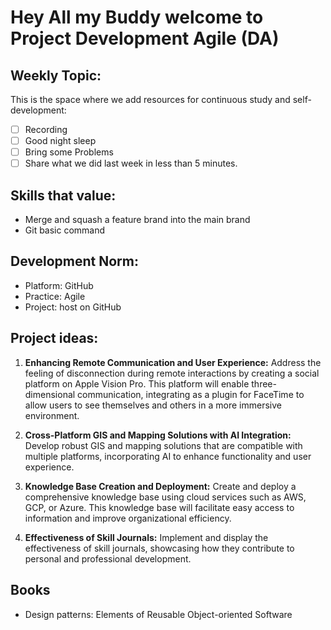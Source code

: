 # Hey All my Buddy welcome to Project Development Agile (DA)

## Weekly Topic:
This is the space where we add resources for continuous study and self-development:
- [ ] Recording 
- [ ] Good night sleep
- [ ] Bring some Problems
- [ ] Share what we did last week in less than 5 minutes.

## Skills that value:
- Merge and squash a feature brand into the main brand
- Git basic command

## Development Norm:
- Platform: GitHub
- Practice: Agile
- Project: host on GitHub

## Project ideas:
1. **Enhancing Remote Communication and User Experience:** Address the feeling of disconnection during remote interactions by creating a social platform on Apple Vision Pro. This platform will enable three-dimensional communication, integrating as a plugin for FaceTime to allow users to see themselves and others in a more immersive environment.

2. **Cross-Platform GIS and Mapping Solutions with AI Integration:** Develop robust GIS and mapping solutions that are compatible with multiple platforms, incorporating AI to enhance functionality and user experience.

3. **Knowledge Base Creation and Deployment:** Create and deploy a comprehensive knowledge base using cloud services such as AWS, GCP, or Azure. This knowledge base will facilitate easy access to information and improve organizational efficiency.

4. **Effectiveness of Skill Journals:** Implement and display the effectiveness of skill journals, showcasing how they contribute to personal and professional development.

## Books
- Design patterns: Elements of Reusable Object-oriented Software